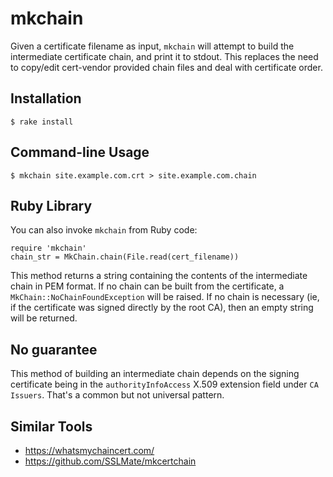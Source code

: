 # mkchain

Given a certificate filename as input, `mkchain` will attempt to build the
intermediate certificate chain, and print it to stdout. This replaces the
need to copy/edit cert-vendor provided chain files and deal with certificate
order.


## Installation

    $ rake install


## Command-line Usage

    $ mkchain site.example.com.crt > site.example.com.chain


## Ruby Library

You can also invoke `mkchain` from Ruby code:

    require 'mkchain'
    chain_str = MkChain.chain(File.read(cert_filename))

This method returns a string containing the contents of the intermediate
chain in PEM format. If no chain can be built from the certificate, a
`MkChain::NoChainFoundException` will be raised. If no chain is necessary
(ie, if the certificate was signed directly by the root CA), then an empty
string will be returned.


## No guarantee

This method of building an intermediate chain depends on the signing
certificate being in the `authorityInfoAccess` X.509 extension field under
`CA Issuers`. That's a common but not universal pattern.


## Similar Tools

* https://whatsmychaincert.com/
* https://github.com/SSLMate/mkcertchain
